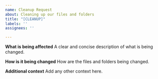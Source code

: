 ```yaml
---
name: Cleanup Request
about: Cleaning up our files and folders
title: "[CLEANUP]"
labels: ''
assignees: ''

---
```


**What is being affected**
A clear and concise description of what is being changed.

**How is it being changed**
How are the files and folders being changed.

**Additional context**
Add any other context here.
